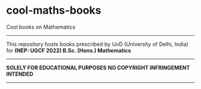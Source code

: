 # cool-maths-books
Cool books on Mathematics
<hr>
This repository hosts books prescribed by UoD (University of Delhi, India) for <b>(NEP: UGCF 2022) B.Sc. (Hons.) Mathematics</b>
<hr>
<b>SOLELY FOR EDUCATIONAL PURPOSES</b>
<b>NO COPYRIGHT INFRINGEMENT INTENDED</b>
<hr>
